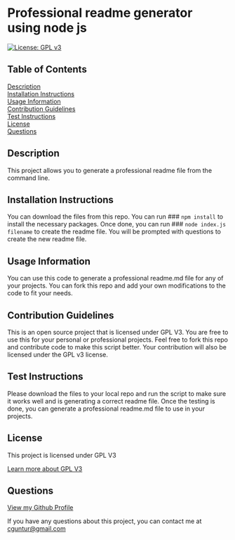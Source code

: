 # Professional readme generator using node js

[![License: GPL v3](https://img.shields.io/badge/License-GPLv3-blue.svg)](https://www.gnu.org/licenses/gpl-3.0)

## Table of Contents
[Description](#description)<br />
[Installation Instructions](#installation-instructions)<br />
[Usage Information](#usage-information)<br />
[Contribution Guidelines](#contribution-guidelines)<br />
[Test Instructions](#test-instructions)<br />
[License](#license)<br />
[Questions](#questions)<br />

## Description
This project allows you to generate a professional readme file from the command line.

## Installation Instructions
You can download the files from this repo. You can run ### `npm install` to install the necessary packages. Once done, you can run ### `node index.js filename` to create the readme file. You will be prompted with questions to create the new readme file.

## Usage Information
You can use this code to generate a professional readme.md file for any of your projects. You can fork this repo and add your own modifications to the code to fit your needs.

## Contribution Guidelines
This is an open source project that is licensed under GPL V3. You are free to use this for your personal or professional projects. Feel free to fork this repo and contribute code to make this script better. Your contribution will also be licensed under the GPL v3 license.

## Test Instructions
Please download the files to your local repo and run the script to make sure it works well and is generating a correct readme file. Once the testing is done, you can generate a professional readme.md file to use in your projects.

## License
This project is licensed under GPL V3

[Learn more about GPL V3](https://opensource.org/license/gpl-3-0)


## Questions
[View my Github Profile](https://github.com/cguntur)

If you have any questions about this project, you can contact me at [cguntur@gmail.com](mailto:cguntur@gmail.com)